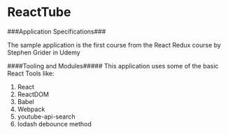 # ReactTube

###Application Specifications###

The sample application is the first course from the React Redux course by Stephen Grider in Udemy

####Tooling and Modules#####
This application uses some of the basic React Tools like:
1. React
2. ReactDOM
3. Babel
4. Webpack
5. youtube-api-search
6. lodash debounce method 

